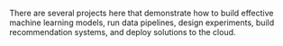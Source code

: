 There are several projects here that demonstrate how to build effective machine learning models, run data pipelines, design experiments, build recommendation systems, and deploy solutions to the cloud.
